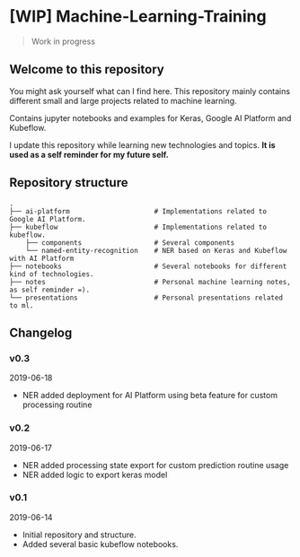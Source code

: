 # [WIP] Machine-Learning-Training

> Work in progress

## Welcome to this repository
You might ask yourself what can I find here. This repository mainly contains different small and large projects related to machine learning. 

Contains jupyter notebooks and examples for Keras, Google AI Platform and Kubeflow. 

I update this repository while learning new technologies and topics.  **It is used as a self reminder for my future self.**



## Repository structure
    .
    ├── ai-platform                     # Implementations related to Google AI Platform.
    ├── kubeflow                        # Implementations related to kubeflow.
        ├── components                  # Several components
        └── named-entity-recognition    # NER based on Keras and Kubeflow with AI Platform
    ├── notebooks                       # Several notebooks for different kind of technologies.
    ├── notes                           # Personal machine learning notes, as self reminder =).
    └── presentations                   # Personal presentations related to ml.

## Changelog

### v0.3
2019-06-18

* NER added deployment for AI Platform using beta feature for custom processing routine

### v0.2
2019-06-17

* NER added processing state export for custom prediction routine usage
* NER added logic to export keras model

### v0.1
2019-06-14

* Initial repository and structure.
* Added several basic kubeflow notebooks.
